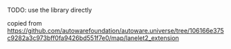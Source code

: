 TODO: use the library directly

copied from <https://github.com/autowarefoundation/autoware.universe/tree/106166e375c9282a3c973bff0fa9426bd551f7e0/map/lanelet2_extension>

